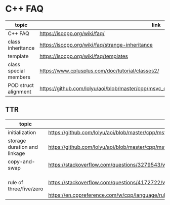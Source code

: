 # C++ FAQ
| topic                 | link                                             |
| --------------------- | ------------------------------------------------ |
| C++ FAQ               | https://isocpp.org/wiki/faq/                     |
| class inheritance     | https://isocpp.org/wiki/faq/strange-inheritance  |
| template              | https://isocpp.org/wiki/faq/templates            |
| class special members | https://www.cplusplus.com/doc/tutorial/classes2/ |
| POD struct alignment  | https://github.com/lolyu/aoi/blob/master/cpp/msvc_cpp/02_cpp_basics/cpp_object_alignment.md |


## TTR
| topic | link
|-|-|
|initialization|https://github.com/lolyu/aoi/blob/master/cpp/msvc_cpp/04_declarations_and_definitions/object_initialization.md|
|storage duration and linkage|https://github.com/lolyu/aoi/blob/master/cpp/msvc_cpp/04_declarations_and_definitions/declaration_and_definitions.md|
|copy-and-swap|https://stackoverflow.com/questions/3279543/what-is-the-copy-and-swap-idiom|
|rule of three/five/zero|<br>https://stackoverflow.com/questions/4172722/what-is-the-rule-of-three<br/><br>https://en.cppreference.com/w/cpp/language/rule_of_three<br/>|
